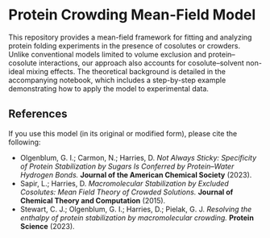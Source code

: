 # Protein Crowding Mean-Field Model

This repository provides a mean-field framework for fitting and analyzing protein folding experiments in the presence of cosolutes or crowders. Unlike conventional models limited to volume exclusion and protein–cosolute interactions, our approach also accounts for cosolute–solvent non-ideal mixing effects. The theoretical background is detailed in the accompanying notebook, which includes a step-by-step example demonstrating how to apply the model to experimental data.

## References

If you use this model (in its original or modified form), please cite the following:

- Olgenblum, G. I.; Carmon, N.; Harries, D. *Not Always Sticky: Specificity of Protein Stabilization by Sugars Is Conferred by Protein–Water Hydrogen Bonds.* **Journal of the American Chemical Society** (2023).
- Sapir, L.; Harries, D. *Macromolecular Stabilization by Excluded Cosolutes: Mean Field Theory of Crowded Solutions.* **Journal of Chemical Theory and Computation** (2015).
- Stewart, C. J.; Olgenblum, G. I.; Harries, D.; Pielak, G. J. *Resolving the enthalpy of protein stabilization by macromolecular crowding.* **Protein Science** (2023).
